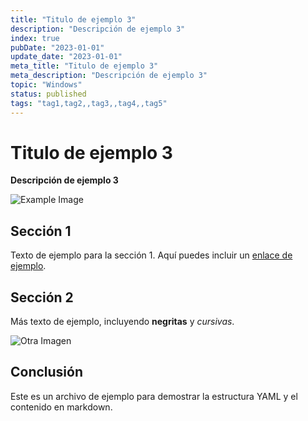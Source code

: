 ```yaml
---
title: "Titulo de ejemplo 3"
description: "Descripción de ejemplo 3"
index: true
pubDate: "2023-01-01"
update_date: "2023-01-01"
meta_title: "Titulo de ejemplo 3"
meta_description: "Descripción de ejemplo 3"
topic: "Windows"
status: published
tags: "tag1,tag2,,tag3,,tag4,,tag5"
---
```


# Titulo de ejemplo 3

**Descripción de ejemplo 3**

![Example Image](https://via.placeholder.com/150)

## Sección 1

Texto de ejemplo para la sección 1. Aquí puedes incluir un [enlace de ejemplo](https://example.com).

## Sección 2

Más texto de ejemplo, incluyendo **negritas** y *cursivas*. 

![Otra Imagen](https://via.placeholder.com/200)

## Conclusión

Este es un archivo de ejemplo para demostrar la estructura YAML y el contenido en markdown.
